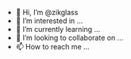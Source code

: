 - 👋 Hi, I’m @zikglass
- 👀 I’m interested in ...
- 🌱 I’m currently learning ...
- 💞️ I’m looking to collaborate on ...
- 📫 How to reach me ...

<!---
zikglass/zikglass is a ✨ special ✨ repository because its `README.md` (this file) appears on your GitHub profile.
You can click the Preview link to take a look at your changes.
--->
